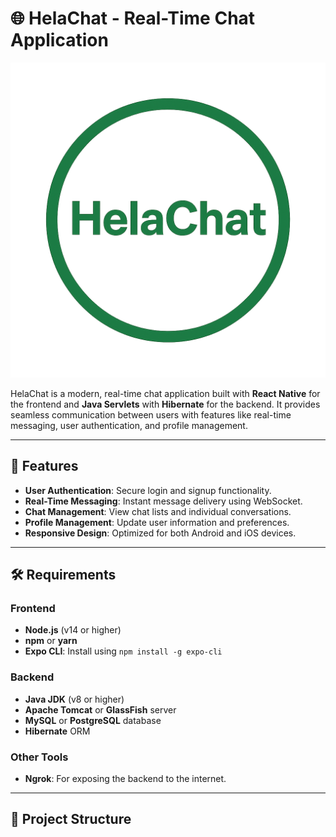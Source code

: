 # 🌐 HelaChat - Real-Time Chat Application

![HelaChat Logo](assets/logo.png)

HelaChat is a modern, real-time chat application built with **React Native** for the frontend and **Java Servlets** with **Hibernate** for the backend. It provides seamless communication between users with features like real-time messaging, user authentication, and profile management.

---

## 🚀 Features

- **User Authentication**: Secure login and signup functionality.
- **Real-Time Messaging**: Instant message delivery using WebSocket.
- **Chat Management**: View chat lists and individual conversations.
- **Profile Management**: Update user information and preferences.
- **Responsive Design**: Optimized for both Android and iOS devices.

---

## 🛠️ Requirements

### **Frontend**
- **Node.js** (v14 or higher)
- **npm** or **yarn**
- **Expo CLI**: Install using `npm install -g expo-cli`

### **Backend**
- **Java JDK** (v8 or higher)
- **Apache Tomcat** or **GlassFish** server
- **MySQL** or **PostgreSQL** database
- **Hibernate** ORM

### **Other Tools**
- **Ngrok**: For exposing the backend to the internet.

---

## 📂 Project Structure
